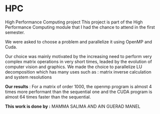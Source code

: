 # HPC
High Performance Computing project
This project is part of the High Performance Computing module that I had the chance to attend in the first semester.

We were asked to choose a problem and parallelize it using OpenMP and Cuda. 

Our choice was mainly motivated by the increasing need to perform very complex matrix operations in very short times, leaded by the evolution of computer vision and graphics. We made the choice to parallelize LU decomposition which has many uses such as : matrix inverse calculation and system resolutions

**Our results** :
For a matrix of order 1000, the openmp program is almost 4 times more performant than the sequential one and the CUDA program is almost 64 times faster than the sequential.
 
**This work is done by :**
MAMMA SALIMA AND
AIN GUERAD MANEL
